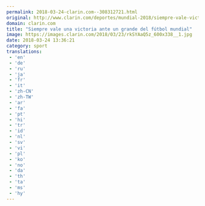 ```yaml
---
permalink: 2018-03-24-clarin.com--308312721.html
original: http://www.clarin.com/deportes/mundial-2018/siempre-vale-victoria-grande-futbol-mundial_0_H1rWRTX9G.html
domain: clarin.com
title: "Siempre vale una victoria ante un grande del fútbol mundial"
image: https://images.clarin.com/2018/03/23/rkSYAaQ5z_600x338__1.jpg
date: 2018-03-24 13:36:21
category: sport
translations: 
 - 'en'
 - 'de'
 - 'ru'
 - 'ja'
 - 'fr'
 - 'it'
 - 'zh-CN'
 - 'zh-TW'
 - 'ar'
 - 'fa'
 - 'pt'
 - 'hi'
 - 'tr'
 - 'id'
 - 'nl'
 - 'sv'
 - 'vi'
 - 'pl'
 - 'ko'
 - 'no'
 - 'da'
 - 'th'
 - 'ta'
 - 'ms'
 - 'hy'
---
```



